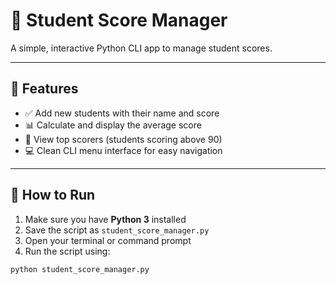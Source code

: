 # 📝 Student Score Manager

A simple, interactive Python CLI app to manage student scores.

---

## 📌 Features

- ✅ Add new students with their name and score  
- 📊 Calculate and display the average score  
- 🏅 View top scorers (students scoring above 90)  
- 💻 Clean CLI menu interface for easy navigation

---

## 🚀 How to Run

1. Make sure you have **Python 3** installed
2. Save the script as `student_score_manager.py`
3. Open your terminal or command prompt
4. Run the script using:

```bash
python student_score_manager.py

